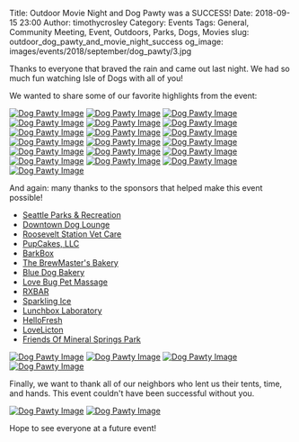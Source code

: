 Title: Outdoor Movie Night and Dog Pawty was a SUCCESS!
Date: 2018-09-15 23:00
Author: timothycrosley
Category: Events
Tags: General, Community Meeting, Event, Outdoors, Parks, Dogs, Movies
slug: outdoor_dog_pawty_and_movie_night_success
og_image: images/events/2018/september/dog_pawty/3.jpg

Thanks to everyone that braved the rain and came out last night. We had so much fun watching Isle of Dogs with all of you!

We wanted to share some of our favorite highlights from the event:

[![Dog Pawty Image](/images/events/2018/september/dog_pawty/1.jpg)](/images/events/2018/september/dog_pawty/1.jpg)
[![Dog Pawty Image](/images/events/2018/september/dog_pawty/2.jpg)](/images/events/2018/september/dog_pawty/2.jpg)
[![Dog Pawty Image](/images/events/2018/september/dog_pawty/3.jpg)](/images/events/2018/september/dog_pawty/3.jpg)
[![Dog Pawty Image](/images/events/2018/september/dog_pawty/4.jpg)](/images/events/2018/september/dog_pawty/4.jpg)
[![Dog Pawty Image](/images/events/2018/september/dog_pawty/5.jpg)](/images/events/2018/september/dog_pawty/5.jpg)
[![Dog Pawty Image](/images/events/2018/september/dog_pawty/6.jpg)](/images/events/2018/september/dog_pawty/6.jpg)
[![Dog Pawty Image](/images/events/2018/september/dog_pawty/7.jpg)](/images/events/2018/september/dog_pawty/7.jpg)
[![Dog Pawty Image](/images/events/2018/september/dog_pawty/8.jpg)](/images/events/2018/september/dog_pawty/8.jpg)
[![Dog Pawty Image](/images/events/2018/september/dog_pawty/10.jpg)](/images/events/2018/september/dog_pawty/10.jpg)
[![Dog Pawty Image](/images/events/2018/september/dog_pawty/9.jpg)](/images/events/2018/september/dog_pawty/9.jpg)
[![Dog Pawty Image](/images/events/2018/september/dog_pawty/11.jpg)](/images/events/2018/september/dog_pawty/11.jpg)
[![Dog Pawty Image](/images/events/2018/september/dog_pawty/12.jpg)](/images/events/2018/september/dog_pawty/12.jpg)
[![Dog Pawty Image](/images/events/2018/september/dog_pawty/13.jpg)](/images/events/2018/september/dog_pawty/13.jpg)
[![Dog Pawty Image](/images/events/2018/september/dog_pawty/14.jpg)](/images/events/2018/september/dog_pawty/14.jpg)
[![Dog Pawty Image](/images/events/2018/september/dog_pawty/15.jpg)](/images/events/2018/september/dog_pawty/15.jpg)
[![Dog Pawty Image](/images/events/2018/september/dog_pawty/16.jpg)](/images/events/2018/september/dog_pawty/16.jpg)
[![Dog Pawty Image](/images/events/2018/september/dog_pawty/17.jpg)](/images/events/2018/september/dog_pawty/17.jpg)
[![Dog Pawty Image](/images/events/2018/september/dog_pawty/18.jpg)](/images/events/2018/september/dog_pawty/18.jpg)
[![Dog Pawty Image](/images/events/2018/september/dog_pawty/19.jpg)](/images/events/2018/september/dog_pawty/19.jpg)

And again: many thanks to the sponsors that helped make this event possible!

* [Seattle Parks & Recreation](https://www.seattle.gov/parks)
* [Downtown Dog Lounge](https://www.facebook.com/downtowndoglounge/)
* [Roosevelt Station Vet Care](https://www.facebook.com/rooseveltstationvet/)
* [PupCakes, LLC](https://www.facebook.com/PupCakes-LLC-258376214180526/)
* [BarkBox](https://www.facebook.com/barkbox/)
* [The BrewMaster's Bakery](https://www.facebook.com/TheBrewmastersBakery/)
* [Blue Dog Bakery](https://www.facebook.com/bluedogbakerytreats/)
* [Love Bug Pet Massage](https://www.facebook.com/lovebugpetmassage/)
* [RXBAR](https://www.facebook.com/RXBAR/)
* [Sparkling Ice](https://www.facebook.com/SparklingIce/)
* [Lunchbox Laboratory](https://www.facebook.com/LunchboxLab/)
* [HelloFresh](https://www.facebook.com/HelloFreshus/)
* [LoveLicton](https://lovelicton.com)
* [Friends Of Mineral Springs Park](https://www.facebook.com/MineralSpringsSeattle/)

[![Dog Pawty Image](/images/events/2018/september/dog_pawty/20.jpg)](/images/events/2018/september/dog_pawty/20.jpg)
[![Dog Pawty Image](/images/events/2018/september/dog_pawty/23.jpg)](/images/events/2018/september/dog_pawty/23.jpg)
[![Dog Pawty Image](/images/events/2018/september/dog_pawty/24.jpg)](/images/events/2018/september/dog_pawty/24.jpg)
[![Dog Pawty Image](/images/events/2018/september/dog_pawty/25.jpg)](/images/events/2018/september/dog_pawty/25.jpg)

Finally, we want to thank all of our neighbors who lent us their tents, time, and hands. This event couldn't have been successful without you.

[![Dog Pawty Image](/images/events/2018/september/dog_pawty/21.jpg)](/images/events/2018/september/dog_pawty/21.jpg)
[![Dog Pawty Image](/images/events/2018/september/dog_pawty/22.jpg)](/images/events/2018/september/dog_pawty/22.jpg)

Hope to see everyone at a future event!
